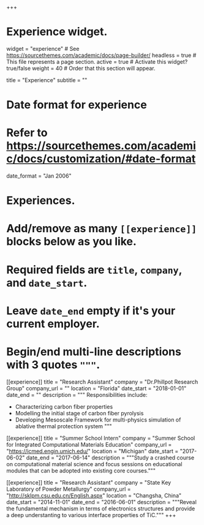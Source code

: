 +++
# Experience widget.
widget = "experience"  # See https://sourcethemes.com/academic/docs/page-builder/
headless = true  # This file represents a page section.
active = true  # Activate this widget? true/false
weight = 40  # Order that this section will appear.

title = "Experience"
subtitle = ""

# Date format for experience
#   Refer to https://sourcethemes.com/academic/docs/customization/#date-format
date_format = "Jan 2006"

# Experiences.
#   Add/remove as many `[[experience]]` blocks below as you like.
#   Required fields are `title`, `company`, and `date_start`.
#   Leave `date_end` empty if it's your current employer.
#   Begin/end multi-line descriptions with 3 quotes `"""`.
[[experience]]
  title = "Research Assistant"
  company = "Dr.Phillpot Research Group"
  company_url = ""
  location = "Florida"
  date_start = "2018-01-01"
  date_end = ""
  description = """
  Responsibilities include:
  
  * Characterizing carbon fiber properties
  * Modelling the initial stage of carbon fiber pyrolysis 
  * Developing Mesoscale Framework for multi-physics simulation of ablative thermal protection system
  """

[[experience]]
  title = "Summer School Intern"
  company = "Summer School for Integrated Computational Materials Education"
  company_url = "https://icmed.engin.umich.edu/"
  location = "Michigan"
  date_start = "2017-06-02"
  date_end = "2017-06-14"
  description = """Study a crashed course on computational material science and focus sessions on educational modules that can be adopted into existing core courses."""

[[experience]]
  title = "Research Assistant"
  company = "State Key Laboratory of Powder Metallurgy"
  company_url = "http://sklpm.csu.edu.cn/English.aspx"
  location = "Changsha, China"
  date_start = "2014-11-01"
  date_end = "2016-06-01"
  description = """Reveal the fundamental mechanism in terms of electronics structures and provide a deep understanting to various interface properties of TiC."""
+++

